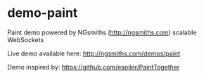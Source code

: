# demo-paint
Paint demo powered by NGsmiths (http://ngsmiths.com) scalable WebSockets

Live demo available here: http://ngsmiths.com/demos/paint

Demo inspired by: https://github.com/espiler/PaintTogether